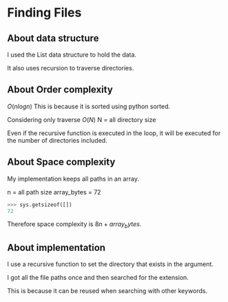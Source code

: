 # Finding Files

## About data structure
I used the List data structure to hold the data.

It also uses recursion to traverse directories.

## About Order complexity
$O(n log n)$
This is because it is sorted using python sorted.

Considering only traverse
$O(N)$
N = all directory size

Even if the recursive function is executed in the loop, it will be executed for the number of directories included.

## About Space complexity

My implementation keeps all paths in an array<string>.

n = all path size
array_bytes = 72

```python
>>> sys.getsizeof([])
72
```
Therefore space complexity is $8n + array_bytes$.

## About implementation
I use a recursive function to set the directory that exists in the argument.

I got all the file paths once and then searched for the extension.

This is because it can be reused when searching with other keywords.

